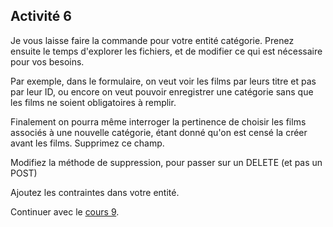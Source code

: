 ## Activité 6 
Je vous laisse faire la commande pour votre entité catégorie.
Prenez ensuite le temps d'explorer les fichiers, et de modifier ce qui est nécessaire pour vos besoins.

Par exemple, dans le formulaire, on veut voir les films par leurs titre et pas par leur ID, ou encore on veut pouvoir enregistrer une catégorie sans que les films ne soient obligatoires à remplir.

Finalement on pourra même interroger la pertinence de choisir les films associés à une nouvelle catégorie, étant donné qu'on est censé la créer avant les films. Supprimez ce champ.

Modifiez la méthode de suppression, pour passer sur un DELETE (et pas un POST)

Ajoutez les contraintes dans votre entité.

Continuer avec le [cours 9](<15 cours 9 - Retours JSON.md>).